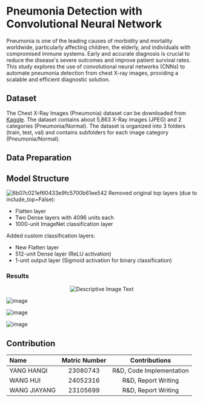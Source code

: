 # Pneumonia Detection with Convolutional Neural Network
Pneumonia is one of the leading causes of morbidity and mortality worldwide, particularly affecting children, the elderly, and individuals with compromised immune systems. Early and accurate diagnosis is crucial to reduce the disease's severe outcomes and improve patient survival rates.  This study explores the use of convolutional neural networks (CNNs) to automate pneumonia detection from chest X-ray images, providing a scalable and efficient diagnostic solution.
## Dataset
The Chest X-Ray Images (Pneumonia) dataset can be downloaded from [Kaggle](https://www.kaggle.com/datasets/paultimothymooney/chest-xray-pneumonia). The dataset contains about 5,863 X-Ray images (JPEG) and 2 categories (Pneumonia/Normal). The dataset is organized into 3 folders (train, test, val) and contains subfolders for each image category (Pneumonia/Normal). 
## Data Preparation

## Model Structure

![6b07c021ef60433e9fc5700b61ee542](https://github.com/user-attachments/assets/7868d337-27ec-49b3-9e97-ac1a5d22060e)
Removed original top layers (due to include_top=False):
- Flatten layer
- Two Dense layers with 4096 units each
- 1000-unit ImageNet classification layer

Added custom classification layers:
- New Flatten layer
- 512-unit Dense layer (ReLU activation)
- 1-unit output layer (Sigmoid activation for binary classification)


### Results

<p align="center">
  <img src="https://github.com/user-attachments/assets/1786f24b-e861-4f45-8fa5-1f871c4757e2" alt="Descriptive Image Text">
</p>



![image](https://github.com/user-attachments/assets/1786f24b-e861-4f45-8fa5-1f871c4757e2)

![image](https://github.com/user-attachments/assets/d183f430-9478-480e-aa0f-82780cd18b93)

![image](https://github.com/user-attachments/assets/8f881c22-deb3-4e80-a821-99be32c432f9)






## Contribution
|      Name   |     Matric Number    |     Contributions  | 
|  :--------   |  :--------:  |  :--------: |
|  YANG HANQI  |   23080743  | R&D, Code Implementation |
|  WANG HUI  |  24052316  | R&D, Report Writing |
|  WANG JIAYANG  |  23105699  | R&D, Report Writing |
